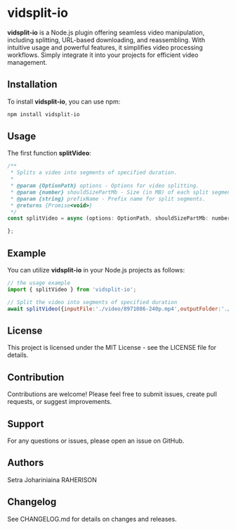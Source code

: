 # vidsplit-io
**vidsplit-io** is a Node.js plugin offering seamless video manipulation, including splitting, URL-based downloading, and reassembling. With intuitive usage and powerful features, it simplifies video processing workflows. Simply integrate it into your projects for efficient video management.

## Installation

To install **vidsplit-io**, you can use npm:

```bash
npm install vidsplit-io
```


## Usage

The first function **splitVideo**:

```javascript
/**
 * Splits a video into segments of specified duration.
 * 
 * @param {OptionPath} options - Options for video splitting.
 * @param {number} shouldSizePartMb - Size (in MB) of each split segment.
 * @param {string} prefixName - Prefix name for split segments.
 * @returns {Promise<void>}
 */
const splitVideo = async (options: OptionPath, shouldSizePartMb: number = 20, prefixName: string = "video"): Promise<void> => {

};
```
## Example

You can utilize **vidsplit-io** in your Node.js projects as follows:

```javascript
// the usage example
import { splitVideo } from 'vidsplit-io';

// Split the video into segments of specified duration
await splitVideo({inputFile:'./video/8971086-240p.mp4',outputFolder:'./upload'},20);
```

## License

This project is licensed under the MIT License - see the LICENSE file for details.

## Contribution

Contributions are welcome! Please feel free to submit issues, create pull requests, or suggest improvements.

## Support

For any questions or issues, please open an issue on GitHub.

## Authors

Setra Johariniaina RAHERISON

## Changelog

See CHANGELOG.md for details on changes and releases.

